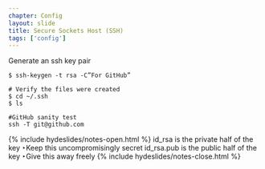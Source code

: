 ```yaml
---
chapter: Config
layout: slide
title: Secure Sockets Host (SSH)
tags: ['config']
---
```


Generate an ssh key pair

	$ ssh-keygen -t rsa -C”For GitHub”

	# Verify the files were created
	$ cd ~/.ssh
	$ ls

	#GitHub sanity test
	ssh -T git@github.com


{% include hydeslides/notes-open.html %}
id_rsa is the private half of the key ‣Keep this uncompromisingly secret
id_rsa.pub is the public half of the key ‣Give this away freely
{% include hydeslides/notes-close.html %}